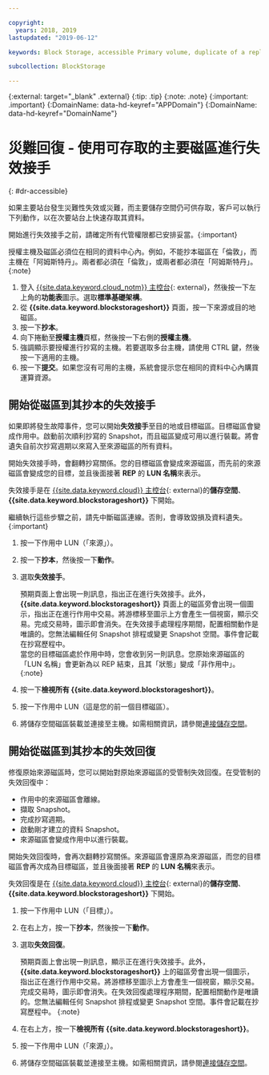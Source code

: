 ```yaml
---

copyright:
  years: 2018, 2019
lastupdated: "2019-06-12"

keywords: Block Storage, accessible Primary volume, duplicate of a replica volume, Disaster Recovery, volume duplication, replication, failover, failback

subcollection: BlockStorage

---
```

{:external: target="_blank" .external}
{:tip: .tip}
{:note: .note}
{:important: .important}
{:DomainName: data-hd-keyref="APPDomain"}
{:DomainName: data-hd-keyref="DomainName"}

# 災難回復 - 使用可存取的主要磁區進行失效接手
{: #dr-accessible}

如果主要站台發生災難性失效或災難，而主要儲存空間仍可供存取，客戶可以執行下列動作，以在次要站台上快速存取其資料。

開始進行失效接手之前，請確定所有代管權限都已安排妥當。{:important}

授權主機及磁區必須位在相同的資料中心內。例如，不能抄本磁區在「倫敦」，而主機在「阿姆斯特丹」。兩者都必須在「倫敦」，或兩者都必須在「阿姆斯特丹」。
{:note}

1. 登入 [{{site.data.keyword.cloud_notm}} 主控台](https://{DomainName}/){: external}，然後按一下左上角的**功能表**圖示。選取**標準基礎架構**。
2. 從 **{{site.data.keyword.blockstorageshort}}** 頁面，按一下來源或目的地磁區。
3. 按一下**抄本**。
4. 向下捲動至**授權主機**頁框，然後按一下右側的**授權主機**。
5. 強調顯示要授權進行抄寫的主機。若要選取多台主機，請使用 CTRL 鍵，然後按一下適用的主機。
6. 按一下**提交**。如果您沒有可用的主機，系統會提示您在相同的資料中心內購買運算資源。


## 開始從磁區到其抄本的失效接手

如果即將發生故障事件，您可以開始**失效接手**至目的地或目標磁區。目標磁區會變成作用中。啟動前次順利抄寫的 Snapshot，而且磁區變成可用以進行裝載。將會遺失自前次抄寫週期以來寫入至來源磁區的所有資料。

開始失效接手時，會翻轉抄寫關係。您的目標磁區會變成來源磁區，而先前的來源磁區會變成您的目標，並且後面接著 **REP** 的 **LUN 名稱**來表示。

失效接手是在 [{{site.data.keyword.cloud}} 主控台](https://{DomainName}/classic){: external}的**儲存空間**、**{{site.data.keyword.blockstorageshort}}** 下開始。

繼續執行這些步驟之前，請先中斷磁區連線。否則，會導致毀損及資料遺失。
{:important}

1. 按一下作用中 LUN（「來源」）。
2. 按一下**抄本**，然後按一下**動作**。
3. 選取**失效接手**。

   預期頁面上會出現一則訊息，指出正在進行失效接手。此外，**{{site.data.keyword.blockstorageshort}}** 頁面上的磁區旁會出現一個圖示，指出正在進行作用中交易。將游標移至圖示上方會產生一個視窗，顯示交易。完成交易時，圖示即會消失。在失效接手處理程序期間，配置相關動作是唯讀的。您無法編輯任何 Snapshot 排程或變更 Snapshot 空間。事件會記載在抄寫歷程中。<br/> 當您的目標磁區處於作用中時，您會收到另一則訊息。您原始來源磁區的「LUN 名稱」會更新為以 REP 結束，且其「狀態」變成「非作用中」。
   {:note}
4. 按一下**檢視所有 {{site.data.keyword.blockstorageshort}}**。
5. 按一下作用中 LUN（這是您的前一個目標磁區）。
6. 將儲存空間磁區裝載並連接至主機。如需相關資訊，請參閱[連接儲存空間](/docs/infrastructure/BlockStorage?topic=BlockStorage-orderingthroughConsole#mountingnewLUN)。


## 開始從磁區到其抄本的失效回復

修復原始來源磁區時，您可以開始對原始來源磁區的受管制失效回復。在受管制的失效回復中：

- 作用中的來源磁區會離線。
- 擷取 Snapshot。
- 完成抄寫週期。
- 啟動剛才建立的資料 Snapshot。
- 來源磁區會變成作用中以進行裝載。

開始失效回復時，會再次翻轉抄寫關係。來源磁區會還原為來源磁區，而您的目標磁區會再次成為目標磁區，並且後面接著 **REP** 的 **LUN 名稱**來表示。

失效回復是在 [{{site.data.keyword.cloud}} 主控台](https://{DomainName}/classic){: external}的**儲存空間**、**{{site.data.keyword.blockstorageshort}}** 下開始。

1. 按一下作用中 LUN（「目標」）。
2. 在右上方，按一下**抄本**，然後按一下**動作**。
3. 選取**失效回復**。
   

   預期頁面上會出現一則訊息，顯示正在進行失效接手。此外，**{{site.data.keyword.blockstorageshort}}** 上的磁區旁會出現一個圖示，指出正在進行作用中交易。將游標移至圖示上方會產生一個視窗，顯示交易。完成交易時，圖示即會消失。在失效回復處理程序期間，配置相關動作是唯讀的。您無法編輯任何 Snapshot 排程或變更 Snapshot 空間。事件會記載在抄寫歷程中。
   {:note}
4. 在右上方，按一下**檢視所有 {{site.data.keyword.blockstorageshort}}**。
5. 按一下作用中 LUN（「來源」）。
6. 將儲存空間磁區裝載並連接至主機。如需相關資訊，請參閱[連接儲存空間](/docs/infrastructure/BlockStorage?topic=BlockStorage-orderingthroughConsole#mountingnewLUN)。
